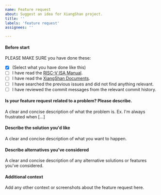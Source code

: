 ```yaml
---
name: Feature request
about: Suggest an idea for XiangShan project.
title: ''
labels: 'feature request'
assignees: ''

---
```


#### Before start
PLEASE MAKE SURE you have done these: 
- [x] (Select what you have done like this)
- [ ] I have read the [RISC-V ISA Manual](https://github.com/riscv/riscv-isa-manual).
- [ ] I have read the [XiangShan Documents](https://xiangshan-doc.readthedocs.io/zh_CN/latest).
- [ ] I have searched the previous issues and did not find anything relevant.
- [ ] I have reviewed the commit messages from the relevant commit history.

#### Is your feature request related to a problem? Please describe.
A clear and concise description of what the problem is. Ex. I'm always frustrated when [...]

#### Describe the solution you'd like
A clear and concise description of what you want to happen.

#### Describe alternatives you've considered
A clear and concise description of any alternative solutions or features you've considered.

#### Additional context
Add any other context or screenshots about the feature request here.
